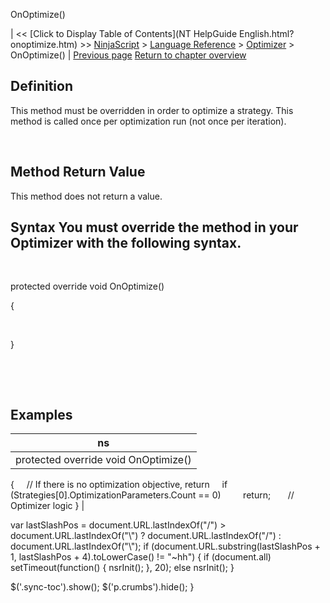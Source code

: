 ﻿










 


OnOptimize()







| &lt;&lt; [Click to Display Table of Contents](NT HelpGuide English.html?onoptimize.htm) &gt;&gt;
 [NinjaScript](ninjascript.htm) &gt; [Language Reference](language_reference_wip.htm) &gt; [Optimizer](optimizer.htm) &gt;
OnOptimize() | [Previous page](numberofiterations.htm)
[Return to chapter overview](optimizer.htm)










Definition
----------


This method must be overridden in order to optimize a strategy. This method is called once per optimization run (not once per iteration).


 


Method Return Value
-------------------


This method does not return a value.



Syntax
You must override the method in your Optimizer with the following syntax.
--------------------------------------------------------------------------------


 


protected override void OnOptimize()   

{


   

}


 


 



Examples
--------




| ns |
| --- |
| protected override void OnOptimize()
{
     // If there is no optimization objective, return
     if (Strategies[0].OptimizationParameters.Count == 0)
         return;
 
     // Optimizer logic
} |






 
 var lastSlashPos = document.URL.lastIndexOf("/") &gt; document.URL.lastIndexOf("\\") ? document.URL.lastIndexOf("/") : document.URL.lastIndexOf("\\");
 if (document.URL.substring(lastSlashPos + 1, lastSlashPos + 4).toLowerCase() != "~hh") {
 if (document.all) setTimeout(function() {
 nsrInit();
 }, 20);
 else nsrInit();
 }
 
 
 $('.sync-toc').show();
 $('p.crumbs').hide();
 }
 
 
 



